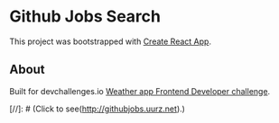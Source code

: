 # Github Jobs Search

This project was bootstrapped with [Create React App](https://github.com/facebook/create-react-app).

## About

Built for devchallenges.io [Weather app Frontend Developer challenge](https://devchallenges.io/challenges/mM1UIenRhK808W8qmLWv).

[//]: # (Click to see(http://githubjobs.uurz.net).)

[comment]: <> (This is a comment, it will not be included)